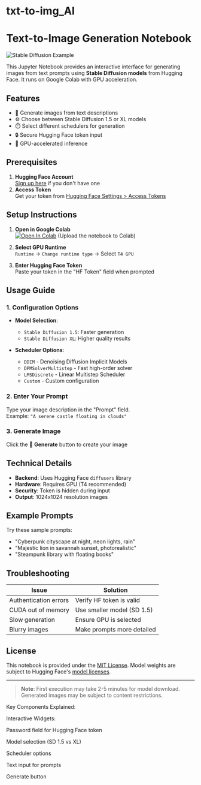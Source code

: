 # txt-to-img_AI

# Text-to-Image Generation Notebook

![Stable Diffusion Example](generated_image_example.png) <!-- Optional header image -->

This Jupyter Notebook provides an interactive interface for generating images from text prompts using **Stable Diffusion models** from Hugging Face. It runs on Google Colab with GPU acceleration.

## Features
- 🎨 Generate images from text descriptions
- ⚙️ Choose between Stable Diffusion 1.5 or XL models
- ⏱️ Select different schedulers for generation
- 🔒 Secure Hugging Face token input
- 🚀 GPU-accelerated inference

## Prerequisites
1. **Hugging Face Account**  
   [Sign up here](https://huggingface.co/join) if you don't have one
2. **Access Token**  
   Get your token from [Hugging Face Settings > Access Tokens](https://huggingface.co/settings/tokens)

## Setup Instructions
1. **Open in Google Colab**  
   [![Open In Colab](https://colab.research.google.com/assets/colab-badge.svg)](https://colab.research.google.com/github/your-repo/your-notebook)
   (Upload the notebook to Colab)

2. **Select GPU Runtime**  
   `Runtime` → `Change runtime type` → Select `T4 GPU`

3. **Enter Hugging Face Token**  
   Paste your token in the "HF Token" field when prompted

## Usage Guide
### 1. Configuration Options
- **Model Selection**:
  - `Stable Diffusion 1.5`: Faster generation
  - `Stable Diffusion XL`: Higher quality results
  
- **Scheduler Options**:
  - `DDIM` - Denoising Diffusion Implicit Models
  - `DPMSolverMultistep` - Fast high-order solver
  - `LMSDiscrete` - Linear Multistep Scheduler
  - `Custom` - Custom configuration

### 2. Enter Your Prompt
Type your image description in the "Prompt" field.  
Example: `"A serene castle floating in clouds"`

### 3. Generate Image
Click the 🚀 **Generate** button to create your image

## Technical Details
- **Backend**: Uses Hugging Face `diffusers` library
- **Hardware**: Requires GPU (T4 recommended)
- **Security**: Token is hidden during input
- **Output**: 1024x1024 resolution images

## Example Prompts
Try these sample prompts:
- "Cyberpunk cityscape at night, neon lights, rain"
- "Majestic lion in savannah sunset, photorealistic"
- "Steampunk library with floating books"

## Troubleshooting
| Issue | Solution |
|-------|----------|
| Authentication errors | Verify HF token is valid |
| CUDA out of memory | Use smaller model (SD 1.5) |
| Slow generation | Ensure GPU is selected |
| Blurry images | Make prompts more detailed |

## License
This notebook is provided under the [MIT License](LICENSE). Model weights are subject to Hugging Face's [model licenses](https://huggingface.co/models).

---
> **Note**: First execution may take 2-5 minutes for model download.  
> Generated images may be subject to content restrictions.


Key Components Explained:

Interactive Widgets:

Password field for Hugging Face token

Model selection (SD 1.5 vs XL)

Scheduler options

Text input for prompts

Generate button
